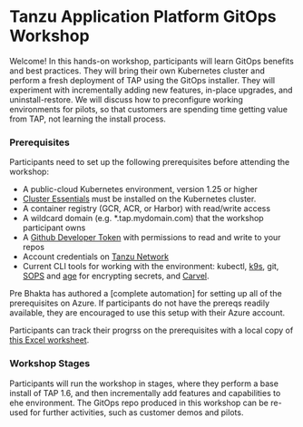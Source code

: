 # Tanzu Application Platform GitOps Workshop

Welcome! In this hands-on workshop, participants will learn GitOps benefits and best practices. They will bring their own Kubernetes cluster and perform a fresh deployment of TAP using the GitOps installer. They will experiment with incrementally adding new features, in-place upgrades, and uninstall-restore. We will discuss how to preconfigure working environments for pilots, so that customers are spending time getting value from TAP, not learning the install process.

### Prerequisites

Participants need to set up the following prerequisites before attending the workshop:
* A public-cloud Kubernetes environment, version 1.25 or higher
* [Cluster Essentials](https://docs.vmware.com/en/Cluster-Essentials-for-VMware-Tanzu/1.5/cluster-essentials/deploy.html) must be installed on the Kubernetes cluster.
* A container registry (GCR, ACR, or Harbor) with read/write access
* A wildcard domain (e.g. *.tap.mydomain.com) that the workshop participant owns
* A [Github Developer Token](https://docs.github.com/en/authentication/keeping-your-account-and-data-secure/managing-your-personal-access-tokens#creating-a-personal-access-token-classic) with permissions to read and write to your repos
* Account credentials on [Tanzu Network](https://network.tanzu.vmware.com/)
* Current CLI tools for working with the environment: kubectl, [k9s](https://k9scli.io/topics/install/), git, [SOPS](https://github.com/mozilla/sops/releases) and [age](https://github.com/FiloSottile/age#installation) for encrypting secrets, and [Carvel](https://carvel.dev/#install).

Pre Bhakta has authored a [complete automation] for setting up all of the prerequisites on Azure. If participants do not have the prereqs readily available, they are encouraged to use this setup with their Azure account.

Participants can track their progrss on the prerequisites with a local copy of [this Excel worksheet](/Prereqs.xlsx).

### Workshop Stages

Participants will run the workshop in stages, where they perform a base install of TAP 1.6, and then incrementally add features and capabilities to ehe environment. The GitOps repo produced in this workshop can be re-used for further activities, such as customer demos and pilots.


